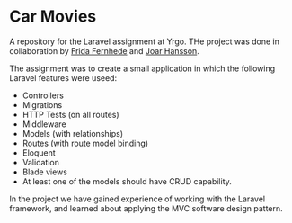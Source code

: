 # Car Movies
A repository for the Laravel assignment at Yrgo. THe project was done in collaboration by [Frida Fernhede](https://github.com/Fridish) and [Joar Hansson](https://github.com/JoarHansson).

The assignment was to create a small application in which the following Laravel features were useed: 
- Controllers
- Migrations
- HTTP Tests (on all routes)
- Middleware
- Models (with relationships)
- Routes (with route model binding)
- Eloquent
- Validation
- Blade views
- At least one of the models should have CRUD capability.

In the project we have gained experience of working with the Laravel framework, and learned about applying the MVC software design pattern.
